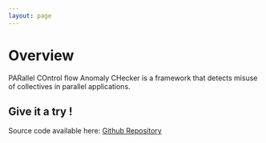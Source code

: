 ```yaml
---
layout: page
---
```


# Overview

PARallel COntrol flow Anomaly CHecker is a framework that detects misuse of collectives in parallel applications.




## Give it a try !

Source code available here:
[Github Repository](https://github.com/esaillar/PARCOACH-code)  

